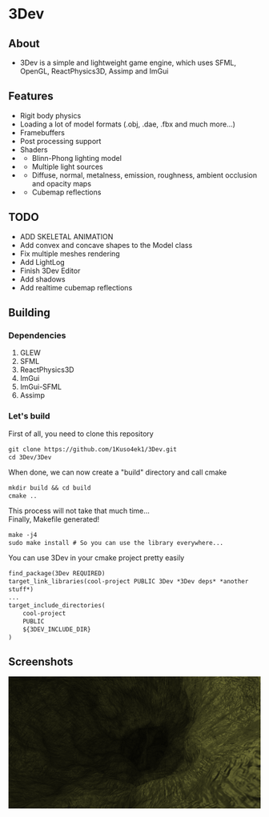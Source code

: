 # 3Dev

## About
- 3Dev is a simple and lightweight game engine, which uses SFML, OpenGL, ReactPhysics3D, Assimp and ImGui
## Features
- Rigit body physics
- Loading a lot of model formats (.obj, .dae, .fbx and much more...)
- Framebuffers
- Post processing support
- Shaders
- - Blinn-Phong lighting model
- - Multiple light sources
- - Diffuse, normal, metalness, emission, roughness, ambient occlusion and opacity maps
- - Cubemap reflections
## TODO
- ADD SKELETAL ANIMATION
- Add convex and concave shapes to the Model class
- Fix multiple meshes rendering
- Add LightLog
- Finish 3Dev Editor
- Add shadows
- Add realtime cubemap reflections
## Building
### Dependencies
1. GLEW
2. SFML
3. ReactPhysics3D
4. ImGui
5. ImGui-SFML
6. Assimp
### Let's build
First of all, you need to clone this repository
```
git clone https://github.com/1Kuso4ek1/3Dev.git
cd 3Dev/3Dev
```
When done, we can now create a "build" directory and call cmake
```
mkdir build && cd build
cmake ..
```
This process will not take that much time...  
Finally, Makefile generated!
```
make -j4
sudo make install # So you can use the library everywhere...
```
You can use 3Dev in your cmake project pretty easily
```
find_package(3Dev REQUIRED)
target_link_libraries(cool-project PUBLIC 3Dev *3Dev deps* *another stuff*)
...
target_include_directories(
	cool-project
	PUBLIC
	${3DEV_INCLUDE_DIR}
)
```
## Screenshots
![](./Screenshots/scr.png)
